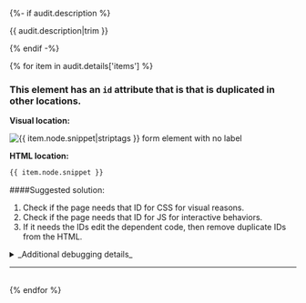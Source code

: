 {%- if audit.description %}

{{ audit.description|trim }}

{% endif -%}

{% for item in audit.details['items'] %}

### This element has an `id` attribute that is that is duplicated in other locations.

__Visual location:__

![{{ item.node.snippet|striptags }} form element with no label](https://via.placeholder.com/150x50)

__HTML location:__

```html
{{ item.node.snippet }}
```

####Suggested solution:

1. Check if the page needs that ID for CSS for visual reasons.
2. Check if the page needs that ID for JS for interactive behaviors.
3. If it needs the IDs edit the dependent code, then remove duplicate IDs from the HTML.

<details>
<summary>_Additional debugging details_</summary>
Selector:<br>
<code>{{ item.node.path }}</code>

Path:<br>
<code>{{ item.node.selector }}</code>

More detailed explanation:<br>
{{ item.node.explanation|escape|replace('  ', '<br>') }}
</details>

<hr>

<br>
{% endfor %}